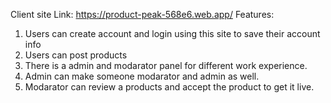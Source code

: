 Client site Link: https://product-peak-568e6.web.app/
Features: 
1. Users can create account and login using this site to save their account info
2. Users can post products 
3. There is a admin and modarator panel for different work experience.
4. Admin can make someone modarator and admin as well.
5. Modarator can review a products and accept the product to get it live.